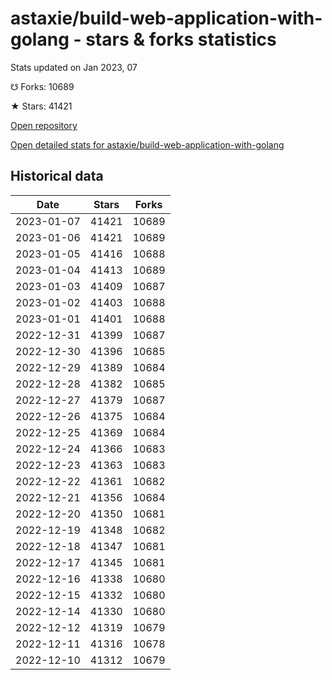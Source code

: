 # astaxie/build-web-application-with-golang - stars & forks statistics

Stats updated on Jan 2023, 07

☋ Forks: 10689

★ Stars: 41421

[Open repository](https://github.com/astaxie/build-web-application-with-golang)

[Open detailed stats for astaxie/build-web-application-with-golang](https://reviewgithub.com/rep/astaxie/build-web-application-with-golang)

## Historical data
| Date | Stars | Forks |
|------|-------|-------|
| 2023-01-07 | 41421 | 10689 | 
| 2023-01-06 | 41421 | 10689 | 
| 2023-01-05 | 41416 | 10688 | 
| 2023-01-04 | 41413 | 10689 | 
| 2023-01-03 | 41409 | 10687 | 
| 2023-01-02 | 41403 | 10688 | 
| 2023-01-01 | 41401 | 10688 | 
| 2022-12-31 | 41399 | 10687 | 
| 2022-12-30 | 41396 | 10685 | 
| 2022-12-29 | 41389 | 10684 | 
| 2022-12-28 | 41382 | 10685 | 
| 2022-12-27 | 41379 | 10687 | 
| 2022-12-26 | 41375 | 10684 | 
| 2022-12-25 | 41369 | 10684 | 
| 2022-12-24 | 41366 | 10683 | 
| 2022-12-23 | 41363 | 10683 | 
| 2022-12-22 | 41361 | 10682 | 
| 2022-12-21 | 41356 | 10684 | 
| 2022-12-20 | 41350 | 10681 | 
| 2022-12-19 | 41348 | 10682 | 
| 2022-12-18 | 41347 | 10681 | 
| 2022-12-17 | 41345 | 10681 | 
| 2022-12-16 | 41338 | 10680 | 
| 2022-12-15 | 41332 | 10680 | 
| 2022-12-14 | 41330 | 10680 | 
| 2022-12-12 | 41319 | 10679 | 
| 2022-12-11 | 41316 | 10678 | 
| 2022-12-10 | 41312 | 10679 | 

